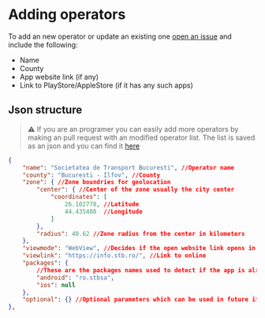 # Adding operators

To add an new operator or update an existing one [open an issue](https://github.com/FloreaCostinMario/MoveRo/issues/new) and include the following:

- Name
- County
- App website link (if any)
- Link to PlayStore/AppleStore (if it has any such apps)

## Json structure

> ⚠️ If you are an programer you can easily add more operators by making an pull request with an modified operator list. The list is saved as an json and you can find it [here](https://github.com/FloreaCostinMario/MoveRo/blob/main/config/Operators.json)

```json
{
    "name": "Societatea de Transport Bucuresti", //Operator name
    "county": "Bucuresti - Ilfov", //County
    "zone": { //Zone boundries for geolocation
        "center": { //Center of the zone usually the city center
            "coordinates": [
                26.102778, //Latitude
                44.435408  //Longitude
            ]
        },
        "radius": 40.62 //Zone radius from the center in kilometers
    },
    "viewmode": "WebView", //Decides if the open website link opens in app or in an external browser, right now only WebView has been implemented
    "viewlink": "https://info.stb.ro/", //Link to online
    "packages": {
        //These are the packages names used to detect if the app is already installed and also to link to the respective stores you can find it in the Google Playstore URL for Android
        "android": "ro.stbsa", 
        "ios": null
    },
    "optional": {} //Optional parameters which can be used in future if needed
},
```